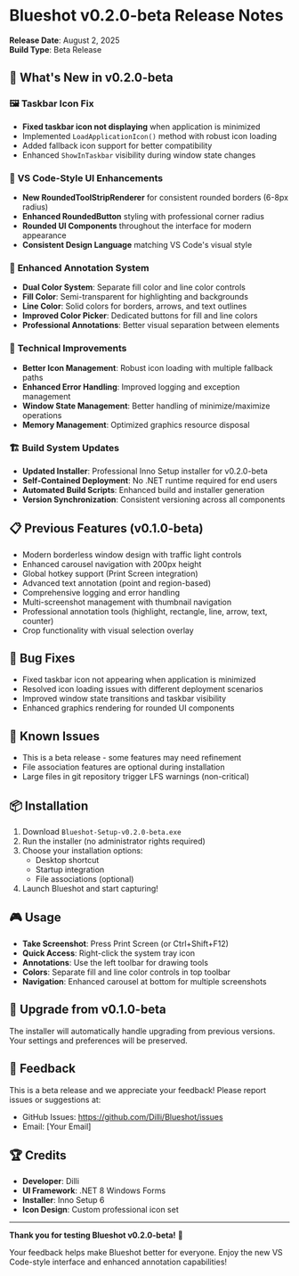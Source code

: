 # Blueshot v0.2.0-beta Release Notes

**Release Date**: August 2, 2025  
**Build Type**: Beta Release

## 🎉 What's New in v0.2.0-beta

### 🖼️ **Taskbar Icon Fix**
- **Fixed taskbar icon not displaying** when application is minimized
- Implemented `LoadApplicationIcon()` method with robust icon loading
- Added fallback icon support for better compatibility
- Enhanced `ShowInTaskbar` visibility during window state changes

### 🎨 **VS Code-Style UI Enhancements**
- **New RoundedToolStripRenderer** for consistent rounded borders (6-8px radius)
- **Enhanced RoundedButton** styling with professional corner radius
- **Rounded UI Components** throughout the interface for modern appearance
- **Consistent Design Language** matching VS Code's visual style

### 🎯 **Enhanced Annotation System**
- **Dual Color System**: Separate fill color and line color controls
- **Fill Color**: Semi-transparent for highlighting and backgrounds
- **Line Color**: Solid colors for borders, arrows, and text outlines
- **Improved Color Picker**: Dedicated buttons for fill and line colors
- **Professional Annotations**: Better visual separation between elements

### 🔧 **Technical Improvements**
- **Better Icon Management**: Robust icon loading with multiple fallback paths
- **Enhanced Error Handling**: Improved logging and exception management
- **Window State Management**: Better handling of minimize/maximize operations
- **Memory Management**: Optimized graphics resource disposal

### 🏗️ **Build System Updates**
- **Updated Installer**: Professional Inno Setup installer for v0.2.0-beta
- **Self-Contained Deployment**: No .NET runtime required for end users
- **Automated Build Scripts**: Enhanced build and installer generation
- **Version Synchronization**: Consistent versioning across all components

## 📋 **Previous Features (v0.1.0-beta)**
- Modern borderless window design with traffic light controls
- Enhanced carousel navigation with 200px height
- Global hotkey support (Print Screen integration)
- Advanced text annotation (point and region-based)
- Comprehensive logging and error handling
- Multi-screenshot management with thumbnail navigation
- Professional annotation tools (highlight, rectangle, line, arrow, text, counter)
- Crop functionality with visual selection overlay

## 🐛 **Bug Fixes**
- Fixed taskbar icon not appearing when application is minimized
- Resolved icon loading issues with different deployment scenarios
- Improved window state transitions and taskbar visibility
- Enhanced graphics rendering for rounded UI components

## 🔮 **Known Issues**
- This is a beta release - some features may need refinement
- File association features are optional during installation
- Large files in git repository trigger LFS warnings (non-critical)

## 📦 **Installation**
1. Download `Blueshot-Setup-v0.2.0-beta.exe`
2. Run the installer (no administrator rights required)
3. Choose your installation options:
   - Desktop shortcut
   - Startup integration
   - File associations (optional)
4. Launch Blueshot and start capturing!

## 🎮 **Usage**
- **Take Screenshot**: Press Print Screen (or Ctrl+Shift+F12)
- **Quick Access**: Right-click the system tray icon
- **Annotations**: Use the left toolbar for drawing tools
- **Colors**: Separate fill and line color controls in top toolbar
- **Navigation**: Enhanced carousel at bottom for multiple screenshots

## 🔄 **Upgrade from v0.1.0-beta**
The installer will automatically handle upgrading from previous versions. Your settings and preferences will be preserved.

## 🙏 **Feedback**
This is a beta release and we appreciate your feedback! Please report issues or suggestions at:
- GitHub Issues: https://github.com/Dilli/Blueshot/issues
- Email: [Your Email]

## 🏆 **Credits**
- **Developer**: Dilli
- **UI Framework**: .NET 8 Windows Forms
- **Installer**: Inno Setup 6
- **Icon Design**: Custom professional icon set

---

**Thank you for testing Blueshot v0.2.0-beta!** 🚀

Your feedback helps make Blueshot better for everyone. Enjoy the new VS Code-style interface and enhanced annotation capabilities!
